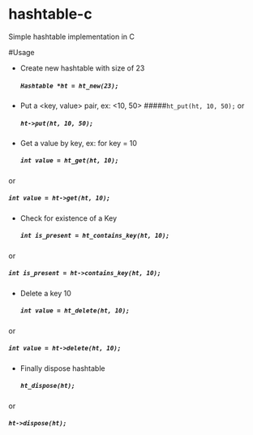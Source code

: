 # hashtable-c
Simple hashtable implementation in C

#Usage
* Create new hashtable with size of 23
  ##### `Hashtable *ht = ht_new(23);`

* Put a <key, value> pair, ex: <10, 50>
  #####`ht_put(ht, 10, 50);` 
or 
  ##### `ht->put(ht, 10, 50);`

* Get a value by key, ex: for key = 10
  ##### `int value = ht_get(ht, 10);` 
or 
  ##### `int value = ht->get(ht, 10);`

* Check for existence of a Key
  ##### `int is_present = ht_contains_key(ht, 10);`
or
  ##### `int is_present = ht->contains_key(ht, 10);`

* Delete a key 10
  ##### `int value = ht_delete(ht, 10);` 
or 
  ##### `int value = ht->delete(ht, 10);`

* Finally dispose hashtable
  ##### `ht_dispose(ht);` 
or 
  ##### `ht->dispose(ht);`

